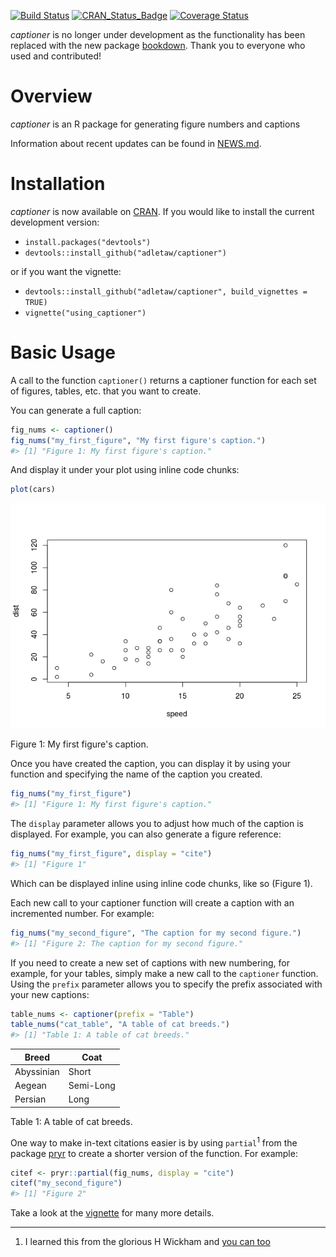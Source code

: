 <!-- README.md is generated from README.Rmd. Please edit that file -->
[![Build Status](https://travis-ci.org/adletaw/captioner.png?branch=master)](https://travis-ci.org/adletaw/captioner) [![CRAN\_Status\_Badge](http://www.r-pkg.org/badges/version/captioner)](http://cran.r-project.org/package=captioner) [![Coverage Status](https://coveralls.io/repos/adletaw/captioner/badge.svg?branch=master&service=github)](https://coveralls.io/github/adletaw/captioner?branch=master)

*captioner* is no longer under development as the functionality has been replaced with the new package [bookdown](https://github.com/rstudio/bookdown). Thank you to everyone who used and contributed!

Overview
========

*captioner* is an R package for generating figure numbers and captions

Information about recent updates can be found in [NEWS.md](https://github.com/adletaw/captioner/blob/master/NEWS.md).

Installation
============

*captioner* is now available on [CRAN](https://cran.r-project.org/web/packages/captioner/index.html). If you would like to install the current development version:

-   `install.packages("devtools")`
-   `devtools::install_github("adletaw/captioner")`

or if you want the vignette:

-   `devtools::install_github("adletaw/captioner", build_vignettes = TRUE)`
-   `vignette("using_captioner")`

Basic Usage
===========

A call to the function `captioner()` returns a captioner function for each set of figures, tables, etc. that you want to create.

You can generate a full caption:

``` r
fig_nums <- captioner()
fig_nums("my_first_figure", "My first figure's caption.")
#> [1] "Figure 1: My first figure's caption."
```

And display it under your plot using inline code chunks:

``` r
plot(cars)
```

![](README-ex_1b-1.png)<!-- -->

Figure 1: My first figure's caption.

Once you have created the caption, you can display it by using your function and specifying the name of the caption you created.

``` r
fig_nums("my_first_figure")
#> [1] "Figure 1: My first figure's caption."
```

The `display` parameter allows you to adjust how much of the caption is displayed. For example, you can also generate a figure reference:

``` r
fig_nums("my_first_figure", display = "cite")
#> [1] "Figure 1"
```

Which can be displayed inline using inline code chunks, like so (Figure 1).

Each new call to your captioner function will create a caption with an incremented number. For example:

``` r
fig_nums("my_second_figure", "The caption for my second figure.")
#> [1] "Figure 2: The caption for my second figure."
```

If you need to create a new set of captions with new numbering, for example, for your tables, simply make a new call to the `captioner` function. Using the `prefix` parameter allows you to specify the prefix associated with your new captions:

``` r
table_nums <- captioner(prefix = "Table")
table_nums("cat_table", "A table of cat breeds.")
#> [1] "Table 1: A table of cat breeds."
```

| Breed      | Coat      |
|------------|-----------|
| Abyssinian | Short     |
| Aegean     | Semi-Long |
| Persian    | Long      |

Table 1: A table of cat breeds.

One way to make in-text citations easier is by using `partial`<sup>1</sup> from the package [pryr](https://github.com/hadley/pryr) to create a shorter version of the function. For example:

``` r
citef <- pryr::partial(fig_nums, display = "cite")
citef("my_second_figure")
#> [1] "Figure 2"
```

Take a look at the [vignette](https://github.com/adletaw/captioner/tree/master/vignettes/using_captioner.Rmd) for many more details.

------------------------------------------------------------------------

1.  I learned this from the glorious H Wickham and [you can too](http://adv-r.had.co.nz/)
